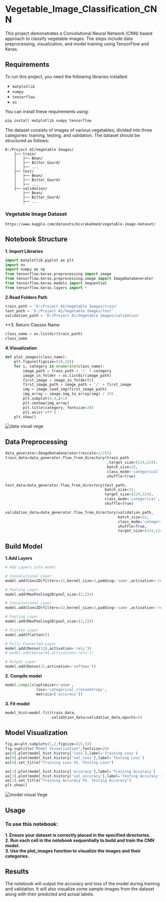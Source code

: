 # Vegetable_Image_Classification_CNN

 This project demonstrates a Convolutional Neural Network (CNN) based approach to classify vegetable images. The steps include data preprocessing, visualization, and model training using TensorFlow and Keras.

## Requirements

To run this project, you need the following libraries installed:

- `matplotlib`
- `numpy`
- `tensorflow`
- `os`

You can install these requirements using:

```bash
pip install matplotlib numpy tensorflow
```

The dataset consists of images of various vegetables, divided into three categories: training, testing, and validation. The dataset should be structured as follows:
```
D:/Project AI/Vegetable Images/
    ├── train/
    │   ├── Bean/
    │   ├── Bitter_Gourd/
    │   ├── ...
    ├── test/
    │   ├── Bean/
    │   ├── Bitter_Gourd/
    │   ├── ...
    ├── validation/
        ├── Bean/
        ├── Bitter_Gourd/
        ├── ...
```
### Vegetable Image Dataset

```
https://www.kaggle.com/datasets/misrakahmed/vegetable-image-dataset/

```



## Notebook Structure
 **1. Import Libraries**
 ```python
import matplotlib.pyplot as plt
import os
import numpy as np
from tensorflow.keras.preprocessing import image
from tensorflow.keras.preprocessing.image import ImageDataGenerator
from tensorflow.keras.models import Sequential
from tensorflow.keras.layers import *
```
**2.Read Folders Path**
```python
train_path = 'D:/Project AI/Vegetable Images/train'
test_path = 'D:/Project AI/Vegetable Images/test'
validation_path = 'D:/Project AI/Vegetable Images/validation'
```
**3. Return Classes Name
```python
class_name = os.listdir(train_path)
class_name
```
**4.Visualization**
```python
def plot_images(class_name):
    plt.figure(figsize=(20,20))
    for i, category in enumerate(class_name):
        image_path = train_path + '/' + category
        image_in_folder = os.listdir(image_path)
        first_image = image_in_folder[0]
        first_image_path = image_path + '/' + first_image
        img = image.load_img(first_image_path)
        img_array = image.img_to_array(img) / 255
        plt.subplot(4,4,i+1)
        plt.imshow(img_array)
        plt.title(category, fontsize=20)
        plt.axis('off')
    plt.show()
```

![data visual vege](https://github.com/Mahmedorabi/Vegetable_Image_Classification_CNN/assets/105740465/30458995-10fe-4342-b863-0b5edb00cd81)


## Data Preprocessing 
```python
data_generator=ImageDataGenerator(rescale=1/255)
train_data=data_generator.flow_from_directory(train_path
                                              ,target_size=(224,224),
                                              batch_size=32,
                                              class_mode='categorical',
                                              shuffle=True)

test_data=data_generator.flow_from_directory(test_path,
                                             batch_size=32,
                                             target_size=(224,224),
                                             class_mode='categorical',
                                             shuffle=True)

validation_data=data_generator.flow_from_directory(validation_path,
                                                   batch_size=32,
                                                   class_mode='categorical',
                                                   shuffle=True,
                                                   target_size=(224,224))
```
## Build Model
**1.Add Layers**
```python
# Add Layers into model

# Convolutional Layer
model.add(Conv2D(filters=32,kernel_size=3,padding='same',activation='relu',input_shape=[224,224,3]))

# Pooling Layer
model.add(MaxPooling2D(pool_size=(2,2)))

# Convolutional Layer
model.add(Conv2D(filters=32,kernel_size=3,padding='same',activation='relu'))

# Pooling Layer
model.add(MaxPooling2D(pool_size=(2,2)))

# Flatten Layer 
model.add(Flatten())

# Fully Connected Layer
model.add(Dense(128,activation='relu'))
# model.add(Dense(64,activation='relu'))

# Output Layer
model.add(Dense(15,activation='softmax'))
```
**2. Compile model**
```python
model.compile(optimizer='adam',
              loss='categorical_crossentropy',
              metrics=['accuracy'])
```
**3. Fit model**
```python
model_hist=model.fit(train_data,
                     validation_data=validation_data,epochs=5)
```
## Model Visualization
````python
fig,ax=plt.subplots(1,2,figsize=(15,5))
fig.suptitle("Model Visualization",fontsize=20)
ax[0].plot(model_hist.history['loss'],label='Training Loss')
ax[0].plot(model_hist.history['val_loss'],label='Testing Loss')
ax[0].set_title("Training Loss VS. Testing Loss")

ax[1].plot(model_hist.history['accuracy'],label='Training Accuracy')
ax[1].plot(model_hist.history['val_accuracy'],label='Testing Accuracy')
ax[1].set_title("Training Accuracy VS. Testing Accuracy")
plt.show()
````




![model visual Vege](https://github.com/Mahmedorabi/Vegetable_Image_Classification_CNN/assets/105740465/3c7a4a22-68e5-4381-95b7-eb0558314866)

## Usage
### To use this notebook:

**1. Ensure your dataset is correctly placed in the specified directories.** <br>
**2. Run each cell in the notebook sequentially to build and train the CNN model.** <br>
**3. Use the plot_images function to visualize the images and their categories.**

## Results
The notebook will output the accuracy and loss of the model during training and validation. It will also visualize some sample images from the dataset along with their predicted and actual labels.


















